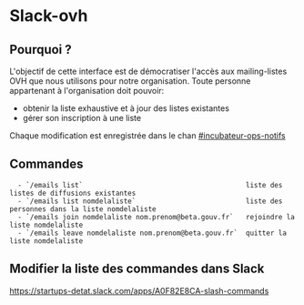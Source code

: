 # Slack-ovh

## Pourquoi ?

L'objectif de cette interface est de démocratiser l'accès aux mailing-listes OVH que nous utilisons pour notre organisation.
Toute personne appartenant à l'organisation doit pouvoir:
 - obtenir la liste exhaustive et à jour des listes existantes
 - gérer son inscription à une liste

Chaque modification est enregistrée dans le chan [#incubateur-ops-notifs](https://startups-detat.slack.com/messages/C852ZMZFW/)

## Commandes

```
  - `/emails list`                                        liste des listes de diffusions existantes
  - `/emails list nomdelaliste`                           liste des personnes dans la liste nomdelaliste
  - `/emails join nomdelaliste nom.prenom@beta.gouv.fr`   rejoindre la liste nomdelaliste
  - `/emails leave nomdelaliste nom.prenom@beta.gouv.fr`  quitter la liste nomdelaliste
```

## Modifier la liste des commandes dans Slack

https://startups-detat.slack.com/apps/A0F82E8CA-slash-commands
